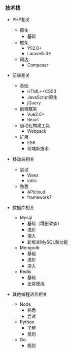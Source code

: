 
### 技术栈 

- PHP相关
	- 原生
		+ 基础
	- 框架
		+ YII2.0+
		+ Laravel5.0+
	- 周边
		+ Composer

- 前端相关
	- 基础
		+ HTML++CSS3
		+ JavaScript原生
		+ jQuery
	- 前端框架
		+ Vue2.0+
		+ React
	- 自动化构建工具
		+ Webpack
	- 扩展
		+ ES6
		+ 前端新技术

- 移动端相关
	- 尝试
		+ Weex
		+ ionic
	- 熟悉
		+ APIcloud
		+ framework7

- 数据库相关
	- Mysql
		+ 基础（增删改查）
		+ 进阶
		+ 深入
		+ 新版本MySQL新功能
	- Mongodb
		+ 基础
		+ 进阶
		+ 深入
	- Redis
		+ 基础
		+ 正常使用

- 其他编程语言相关
	- Node
		+ 熟悉
		+ 尝试
	- Python
		+ 了解
		+ 规划
	- Go
		+ 规划





